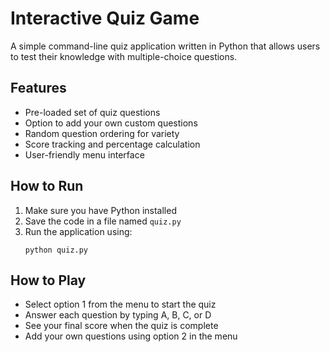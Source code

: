 # Interactive Quiz Game

A simple command-line quiz application written in Python that allows users to test their knowledge with multiple-choice questions.

## Features

- Pre-loaded set of quiz questions
- Option to add your own custom questions
- Random question ordering for variety
- Score tracking and percentage calculation
- User-friendly menu interface

## How to Run

1. Make sure you have Python installed
2. Save the code in a file named `quiz.py`
3. Run the application using:
    ```
    python quiz.py
    ```

## How to Play

- Select option 1 from the menu to start the quiz
- Answer each question by typing A, B, C, or D
- See your final score when the quiz is complete
- Add your own questions using option 2 in the menu
